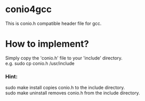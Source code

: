 # conio4gcc
This is conio.h compatible header file for gcc.

# How to implement?
Simply copy the 'conio.h' file to your 'include' directory.  
e.g. sudo cp conio.h /usr/include

### Hint: 
sudo make install copies conio.h to the include directory.  
sudo make uninstall removes conio.h from the include directory.   

